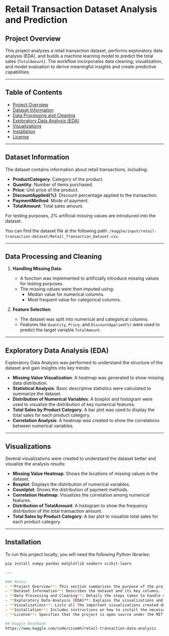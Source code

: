 # Retail Transaction Dataset Analysis and Prediction

## Project Overview
This project analyzes a retail transaction dataset, performs exploratory data analysis (EDA), and builds a machine learning model to predict the total sales (`TotalAmount`). The workflow incorporates data cleaning, visualization, and model evaluation to derive meaningful insights and create predictive capabilities.

---

## Table of Contents
- [Project Overview](#project-overview)
- [Dataset Information](#dataset-information)
- [Data Processing and Cleaning](#data-processing-and-cleaning)
- [Exploratory Data Analysis (EDA)](#exploratory-data-analysis-eda)
- [Visualizations](#visualizations)
- [Installation](#installation)
- [License](#license)

---

## Dataset Information

The dataset contains information about retail transactions, including:
- **ProductCategory**: Category of the product.
- **Quantity**: Number of items purchased.
- **Price**: Unit price of the product.
- **DiscountApplied(%)**: Discount percentage applied to the transaction.
- **PaymentMethod**: Mode of payment.
- **TotalAmount**: Total sales amount.

For testing purposes, 2% artificial missing values are introduced into the dataset.


You can find the dataset file at the following path: `/kaggle/input/retail-transaction-dataset/Retail_Transaction_Dataset.csv`.

---

## Data Processing and Cleaning
1. **Handling Missing Data**:
   - A function was implemented to artificially introduce missing values for testing purposes.
   - The missing values were then imputed using:
     - Median value for numerical columns.
     - Most frequent value for categorical columns.

2. **Feature Selection**:
   - The dataset was split into numerical and categorical columns.
   - Features like `Quantity`, `Price`, and `DiscountApplied(%)` were used to predict the target variable `TotalAmount`.
  
---

## Exploratory Data Analysis (EDA)
Exploratory Data Analysis was performed to understand the structure of the dataset and gain insights into key trends:
- **Missing Value Visualization**: A heatmap was generated to show missing data distribution.
- **Statistical Analysis**: Basic descriptive statistics were calculated to summarize the dataset.
- **Distribution of Numerical Variables**: A boxplot and histogram were used to visualize the distribution of key numerical features.
- **Total Sales by Product Category**: A bar plot was used to display the total sales for each product category.
- **Correlation Analysis**: A heatmap was created to show the correlations between numerical variables.

---

## Visualizations
Several visualizations were created to understand the dataset better and visualize the analysis results:
- **Missing Value Heatmap**: Shows the locations of missing values in the dataset.
- **Boxplot**: Displays the distribution of numerical variables.
- **Countplot**: Shows the distribution of payment methods.
- **Correlation Heatmap**: Visualizes the correlation among numerical features.
- **Distribution of TotalAmount**: A histogram to show the frequency distribution of the total transaction amount.
- **Total Sales by Product Category**: A bar plot to visualize total sales for each product category.

--- 

## Installation
To run this project locally, you will need the following Python libraries:
```bash
pip install numpy pandas matplotlib seaborn scikit-learn

---

### Notes:
- **Project Overview**: This section summarizes the purpose of the project.
- **Dataset Information**: Describes the dataset and its key columns.
- **Data Processing and Cleaning**: Details the steps taken to handle missing data and prepare the dataset for analysis.
- **Exploratory Data Analysis (EDA)**: Explains the visualizations and statistical analysis performed
- **Visualizations**: Lists all the important visualizations created during the analysis.
- **Installation**: Includes instructions on how to install the necessary dependencies.
- **License**: Specifies that the project is open source under the MIT license.

## Kaggle Notebook 
https://www.kaggle.com/code/cisemh/retail-transaction-data-analysis
